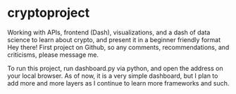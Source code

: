 # cryptoproject
Working with APIs, frontend (Dash), visualizations, and a dash of data science to learn about crypto, and present it in a beginner friendly format
Hey there!
First project on Github, so any comments, recommendations, and criticisms, please message me.

To run this project, run dashboard.py via python, and open the address on your local browser.
As of now, it is a very simple dashboard, but I plan to add more and more layers as I continue to learn more frameworks and such.
